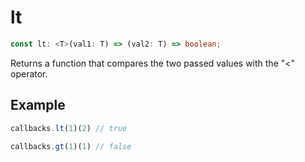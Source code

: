 # lt

```ts
const lt: <T>(val1: T) => (val2: T) => boolean;
```

Returns a function that compares the two passed values with the "<" operator.

## Example

```ts
callbacks.lt(1)(2) // true
```

```ts
callbacks.gt(1)(1) // false
```
